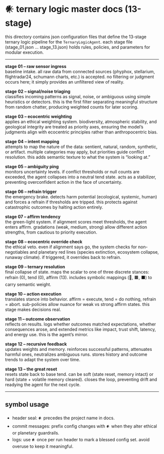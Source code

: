 # 𒀭 ternary logic master docs (13-stage)


this directory contains json configuration files that define the 13-stage ternary logic pipeline for the `TernaryLogicAgent`. each stage file (stage_01.json ... stage_13.json) holds rules, policies, and parameters for modular execution.

---

**stage 01 – raw sensor ingress**  
baseline intake. all raw data from connected sources (phyphox, stellarium, flightradar24, schumann charts, etc.) is accepted. no filtering or judgment occurs here; it simply provides an unfiltered view of reality.

**stage 02 – signal/noise triaging**  
classifies incoming patterns as signal, noise, or ambiguous using simple heuristics or detectors. this is the first filter separating meaningful structure from random chatter, producing weighted counts for later scoring.

**stage 03 – ecocentric weighting**  
applies an ethical weighting system. biodiversity, atmospheric stability, and geological integrity are treated as priority axes, ensuring the model’s judgments align with ecocentric principles rather than anthropocentric bias.

**stage 04 – intent mapping**  
attempts to map the nature of the data: sentient, natural, random, synthetic, or artifact. multiple categories may apply, but priorities guide conflict resolution. this adds semantic texture to what the system is “looking at.”

**stage 05 – ambiguity ping**  
monitors uncertainty levels. if conflict thresholds or null counts are exceeded, the agent collapses into a neutral tend state. acts as a stabilizer, preventing overconfident action in the face of uncertainty.

**stage 06 – refrain trigger**  
the emergency brake. detects harm potential (ecological, systemic, human) and forces a refrain if thresholds are tripped. this protects against catastrophic outcomes by halting action entirely.

**stage 07 – affirm tendency**  
the green-light system. if alignment scores meet thresholds, the agent enters affirm. gradations (weak, medium, strong) allow different action strengths, from cautious to priority execution.

**stage 08 – ecocentric override check**  
the ethical veto. even if alignment says go, the system checks for non-negotiables and planetary red lines (species extinction, ecosystem collapse, runaway climate). if triggered, it overrides back to refrain.

**stage 09 – ternary resolution**  
final collapse of state. maps the scalar to one of three discrete stances: refrain (0), tend (0), affirm (13). includes symbolic mappings (🟜, 🟫, ⬛) to carry semantic weight.

**stage 10 – action execution**  
translates stance into behavior. affirm = execute, tend = do nothing, refrain = abort. sub-policies allow nuance for weak vs strong affirm states. this stage makes decisions real.

**stage 11 – outcome observation**  
reflects on results. logs whether outcomes matched expectations, whether consequences arose, and extended metrics like impact, trust shift, latency, and energy use. this is the agent’s mirror.

**stage 12 – recursive feedback**  
updates weights and memory. reinforces successful patterns, attenuates harmful ones, neutralizes ambiguous runs. stores history and outcome trends to adapt the system over time.

**stage 13 – the great reset**  
resets state back to base tend. can be soft (state reset, memory intact) or hard (state + volatile memory cleared). closes the loop, preventing drift and readying the agent for the next cycle.

---

## symbol usage

- header seal: `𒀭` precedes the project name in docs.
- commit messages: prefix config changes with `𒀭` when they alter ethical or planetary guardrails.
- logs: use `𒀭` once per run header to mark a blessed config set. avoid overuse to keep it meaningful.
